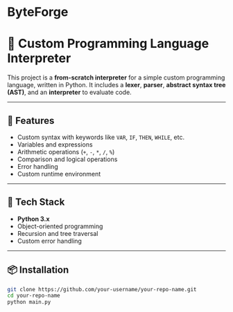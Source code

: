 # ByteForge
# 🔧 Custom Programming Language Interpreter

This project is a **from-scratch interpreter** for a simple custom programming language, written in Python. It includes a **lexer**, **parser**, **abstract syntax tree (AST)**, and an **interpreter** to evaluate code.

---

## 🚀 Features

- Custom syntax with keywords like `VAR`, `IF`, `THEN`, `WHILE`, etc.
- Variables and expressions
- Arithmetic operations (`+`, `-`, `*`, `/`, `%`)
- Comparison and logical operations
- Error handling
- Custom runtime environment

---

## 🧠 Tech Stack

- **Python 3.x**
- Object-oriented programming
- Recursion and tree traversal
- Custom error handling

---

## 📦 Installation

```bash
git clone https://github.com/your-username/your-repo-name.git
cd your-repo-name
python main.py
